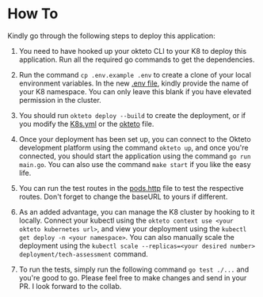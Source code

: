 # How To
Kindly go through the following steps to deploy this application:

1. You need to have hooked up your okteto CLI to your K8 to deploy this application. Run all the required go commands to get the dependencies.

2. Run the command `cp .env.example .env` to create a clone of your local environment variables. In the new [.env file](./.env), kindly provide the name of your K8 namespace. You can only leave this blank if you have elevated permission in the cluster.

3. You should run `okteto deploy --build` to create the deployment, or if you modify the [K8s.yml](./k8s.yml) or the [okteto](./okteto.yml) file. 

4. Once your deployment has been set up, you can connect to the Okteto development platform using the command `okteto up`, and once you're connected, you should start the application using the command `go run main.go`. You can also use the command `make start` if you like the easy life.

5. You can run the test routes in the [pods.http](./http/pods.http) file to test the respective routes. Don't forget to change the baseURL to yours if different. 

6. As an added advantage, you can manage the K8 cluster by hooking to it locally. Connect your kubectl using the `okteto context use <your okteto kubernetes url>`, and view your deployment using the `kubectl get deploy -n <your namespace>`. You can also manually scale the deployment using the `kubectl scale --replicas=<your desired number> deployment/tech-assessment` command.

7. To run the tests, simply run the following command `go test ./...` and you're good to go. Please feel free to make changes and send in your PR. I look forward to the collab. 